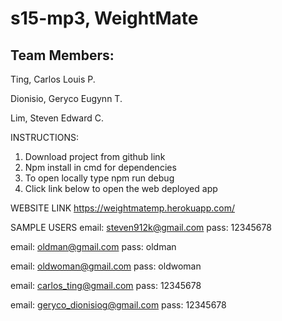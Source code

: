 # s15-mp3, WeightMate

## Team Members:

Ting, Carlos Louis P.

Dionisio, Geryco Eugynn T.

Lim, Steven Edward C.

INSTRUCTIONS:
1. Download project from github link
2. Npm install in cmd for dependencies
3. To open locally type npm run debug
4. Click link below to open the web deployed app

WEBSITE LINK
https://weightmatemp.herokuapp.com/

SAMPLE USERS
email: steven912k@gmail.com
pass: 12345678

email: oldman@gmail.com
pass: oldman

email: oldwoman@gmail.com
pass: oldwoman

email: carlos_ting@gmail.com
pass: 12345678

email: geryco_dionisiog@gmail.com
pass: 12345678


